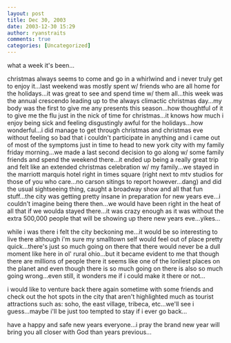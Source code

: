 ```yaml
---
layout: post
title: Dec 30, 2003
date: 2003-12-30 15:29
author: ryanstraits
comments: true
categories: [Uncategorized]
---
```

what a week it's been...

christmas always seems to come and go in a whirlwind and i never truly get to enjoy it...last weekend was mostly spent w/ friends who are all home for the holidays...it was great to see and spend time w/ them all...this week was the annual crescendo leading up to the always climactic christmas day...my body was the first to give me any presents this season...how thoughtful of it to give me the flu just in the nick of time for christmas...it knows how much i enjoy being sick and feeling disgustingly awful for the holidays...how wonderful...i did manage to get through christmas and christmas eve without feeling so bad that i couldn't participate in anything and i came out of most of the symptoms just in time to head to new york city with my family friday morning...we made a last second decision to go along w/ some family friends and spend the weekend there...it ended up being a really great trip and felt like an extended christmas celebration w/ my family...we stayed in the marriott marquis hotel right in times square (right next to mtv studios for those of you who care...no carson sitings to report however...dang) and did the usual sightseeing thing, caught a broadway show and all that fun stuff...the city was getting pretty insane in preparation for new years eve...i couldn't imagine being there then...we would have been right in the heat of all that if we woulda stayed there...it was crazy enough as it was without the extra 500,000 people that will be showing up there new years eve...yikes...

while i was there i felt the city beckoning me...it would be so interesting to live there although i'm sure my smalltown self would feel out of place pretty quick...there's just so much going on there that there would never be a dull moment like here in ol' rural ohio...but it became evident to me that though there are millions of people there it seems like one of the lonliest places on the planet and even though there is so much going on there is also so much going wrong...even still, it wonders me if i could make it there or not...

i would like to venture back there again sometime with some friends and check out the hot spots in the city that aren't highlighted much as tourist attractions such as: soho, the east village, tribeca, etc...we'll see i guess...maybe i'll be just too tempted to stay if i ever go back...

have a happy and safe new years everyone...i pray the brand new year will bring you all closer with God than years previous...
